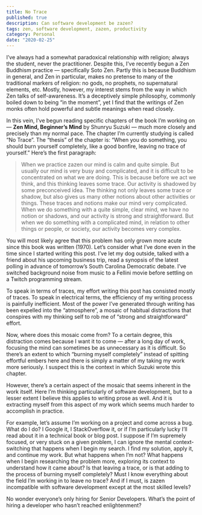 ```yaml
---
title: No Trace
published: true
description: Can software development be zazen?
tags: zen, software development, zazen, productivity
category: Personal
date: "2020-02-25"
---
```


I’ve always had a somewhat paradoxical relationship with religion; always the student, never the practitioner. Despite this, I’ve recently begun a Zen Buddhism practice — specifically Soto Zen. Partly this is because Buddhism in general, and Zen in particular, makes no pretense to many of the traditional markers of religion: no gods, no prophets, no supernatural elements, etc. Mostly, however, my interest stems from the way in which Zen talks of self-awareness. It’s a deceptively simple philosophy, commonly boiled down to being “in the moment”, yet I find that the writings of Zen monks often hold powerful and subtle meanings when read closely.

In this vein, I’ve begun reading specific chapters of the book I’m working on —  **Zen Mind, Beginner’s Mind** by Shunryu Suzuki — much more closely and precisely than my normal pace. The chapter I’m currently studying is called “No Trace”. The “thesis” of the chapter is: “When you do something, you should burn yourself completely, like a good bonfire, leaving no trace of yourself.” Here’s the first paragraph:

> When we practice zazen our mind is calm and quite simple. But usually our mind is very busy and complicated, and it is difficult to be concentrated on what we are doing. This is because before we act we think, and this thinking leaves some trace. Our activity is shadowed by some preconceived idea. The thinking not only leaves some trace or shadow, but also gives us many other notions about other activities or things. These traces and notions make our mind very complicated. When we do something with a quite simple, clear mind, we have no notion or shadows, and our activity is strong and straightforward. But when we do something with a complicated mind, in relation to other things or people, or society, our activity becomes very complex.

You will most likely agree that this problem has only grown more acute since this book was written (1970). Let’s consider what I’ve done even in the time since I started writing this post. I’ve let my dog outside, talked with a friend about his upcoming business trip, read a synopsis of the latest polling in advance of tomorrow’s South Carolina Democratic debate. I’ve switched background noise from music to a Fellini movie before settling on a Twitch programming stream.

To speak in terms of traces, my effort writing this post has consisted mostly of traces. To speak in electrical terms, the efficiency of my writing process is painfully inefficient. Most of the power I’ve generated through writing has been expelled into the “atmosphere”, a mosaic of habitual distractions that conspires with my thinking self to rob me of “strong and straightforward” effort.

Now, where does this mosaic come from? To a certain degree, this distraction comes because I want it to come — after a long day of work, focusing the mind can sometimes be as unnecessary as it is difficult. So there’s an extent to which “burning myself completely” instead of spitting effortful embers here and there is simply a matter of my taking my work more seriously. I suspect this is the context in which Suzuki wrote this chapter.

However, there’s a certain aspect of the mosaic that seems inherent in the work itself. Here I’m thinking particularly of software development, but to a lesser extent I believe this applies to writing prose as well. And it is extracting myself from this aspect of my work which seems much harder to accomplish in practice.

For example, let’s assume I’m working on a project and come across a bug. What do I do? I Google it, I StackOverflow it, or if I’m particularly lucky I’ll read about it in a technical book or blog post. I suppose if I’m supremely focused, or very stuck on a given problem, I can ignore the mental context-switching that happens when I begin my search. I find my solution, apply it, and continue my work. But what happens when I’m not? What happens when I begin researching the problem more, exploring its context to understand how it came about? Is that leaving a trace, or is that adding to the process of burning myself completely? Must I know everything about the field I’m working in to leave no trace? And if I must, is zazen incompatible with software development except at the most skilled levels?

No wonder everyone’s only hiring for Senior Developers. What’s the point of hiring a developer who hasn’t reached enlightenment?